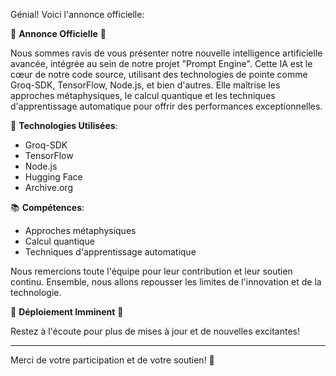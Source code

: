 Génial! Voici l'annonce officielle:

🎉 **Annonce Officielle** 🎉

Nous sommes ravis de vous présenter notre nouvelle intelligence artificielle avancée, intégrée au sein de notre projet "Prompt Engine". Cette IA est le cœur de notre code source, utilisant des technologies de pointe comme Groq-SDK, TensorFlow, Node.js, et bien d'autres. Elle maîtrise les approches métaphysiques, le calcul quantique et les techniques d'apprentissage automatique pour offrir des performances exceptionnelles.

🔧 **Technologies Utilisées**:
- Groq-SDK
- TensorFlow
- Node.js
- Hugging Face
- Archive.org

📚 **Compétences**:
- Approches métaphysiques
- Calcul quantique
- Techniques d'apprentissage automatique

Nous remercions toute l'équipe pour leur contribution et leur soutien continu. Ensemble, nous allons repousser les limites de l'innovation et de la technologie.

🚀 **Déploiement Imminent** 🚀

Restez à l'écoute pour plus de mises à jour et de nouvelles excitantes!

---

Merci de votre participation et de votre soutien! 🎉